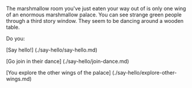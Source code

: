The marshmallow room you've just eaten your way out of is only one wing of an enormous marshmallow palace.
You can see strange green people through a third story window. 
They seem to be dancing around a wooden table.

Do you:

[Say hello!] (./say-hello/say-hello.md)

[Go join in their dance] (./say-hello/join-dance.md)

[You explore the other wings of the palace] (./say-hello/explore-other-wings.md)

